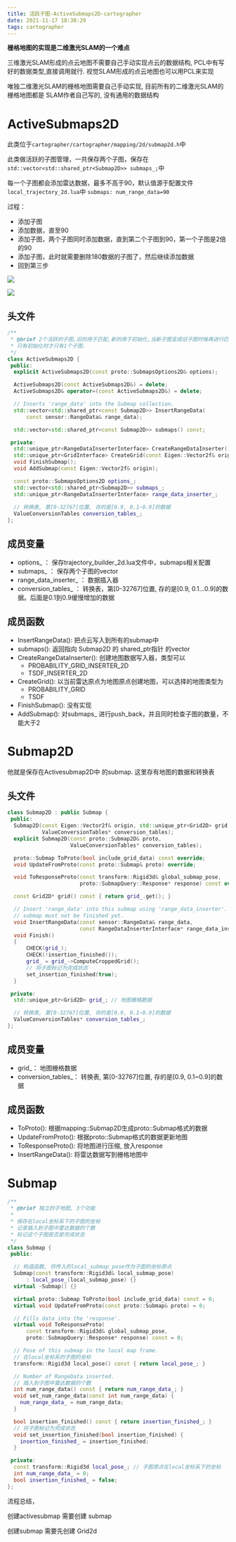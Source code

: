 ```yaml
---
title: 活跃子图-ActiveSubmaps2D-cartographer
date: 2021-11-17 18:38:29
tags: cartographer
---
```


**栅格地图的实现是二维激光SLAM的一个难点**

三维激光SLAM形成的点云地图不需要自己手动实现点云的数据结构, PCL中有写好的数据类型,直接调用就行. 视觉SLAM形成的点云地图也可以用PCL来实现

唯独二维激光SLAM的栅格地图需要自己手动实现, 目前所有的二维激光SLAM的栅格地图都是
SLAM作者自己写的, 没有通用的数据结构

# ActiveSubmaps2D

此类位于`cartographer/cartographer/mapping/2d/submap2d.h`中

此类做活跃的子图管理，一共保存两个子图，保存在`std::vector<std::shared_ptr<Submap2D>> submaps_;`中



每一个子图都会添加雷达数据，最多不高于90，默认值源于配置文件`local_trajectory_2d.lua`中 `submaps: num_range_data=90`

过程：

- 添加子图
- 添加数据，直至90
- 添加子图，两个子图同时添加数据，直到第二个子图到90，第一个子图是2倍的90
- 添加子图，此时就需要删除180数据的子图了，然后继续添加数据
- 回到第三步

![](活跃子图-ActiveSubmaps2D-cartographer/image-20211117220117112.png)

![](image-20211117220117112.png)

## 头文件

```c++
/**
 * @brief 2个活跃的子图,旧的用于匹配,新的用于初始化,当新子图变成旧子图时候再进行匹配
 * 只有初始化时才只有1个子图.
 */
class ActiveSubmaps2D {
 public:
  explicit ActiveSubmaps2D(const proto::SubmapsOptions2D& options);

  ActiveSubmaps2D(const ActiveSubmaps2D&) = delete;
  ActiveSubmaps2D& operator=(const ActiveSubmaps2D&) = delete;

  // Inserts 'range_data' into the Submap collection.
  std::vector<std::shared_ptr<const Submap2D>> InsertRangeData(
      const sensor::RangeData& range_data);

  std::vector<std::shared_ptr<const Submap2D>> submaps() const;

 private:
  std::unique_ptr<RangeDataInserterInterface> CreateRangeDataInserter();
  std::unique_ptr<GridInterface> CreateGrid(const Eigen::Vector2f& origin);
  void FinishSubmap();
  void AddSubmap(const Eigen::Vector2f& origin);

  const proto::SubmapsOptions2D options_;
  std::vector<std::shared_ptr<Submap2D>> submaps_;
  std::unique_ptr<RangeDataInserterInterface> range_data_inserter_;
  
  // 转换表, 第[0-32767]位置, 存的是[0.9, 0.1~0.9]的数据
  ValueConversionTables conversion_tables_; 
};
```

## 成员变量

- options_ ： 保存trajectory_builder_2d.lua文件中，submaps相关配置
- submaps_ ： 保存两个子图的vector
- range_data_inserter_ ： 数据插入器
- conversion_tables_ ： 转换表，第[0-32767]位置, 存的是[0.9, 0.1...0.9]的数据。后面是0.1到0.9缓慢增加的数据

## 成员函数

- InsertRangeData(): 把点云写入到所有的submap中
- submaps(): 返回指向 Submap2D 的 shared_ptr指针 的vector
- CreateRangeDataInserter(): 创建地图数据写入器，类型可以
  - PROBABILITY_GRID_INSERTER_2D
  - TSDF_INSERTER_2D
- CreateGrid(): 以当前雷达原点为地图原点创建地图，可以选择的地图类型为
  - PROBABILITY_GRID
  - TSDF
- FinishSubmap(): 没有实现
- AddSubmap(): 对submaps_ 进行push_back，并且同时检查子图的数量，不能大于2

# Submap2D

他就是保存在Activesubmap2D中 的submap. 这里存有地图的数据和转换表

## 头文件

```c++
class Submap2D : public Submap {
 public:
  Submap2D(const Eigen::Vector2f& origin, std::unique_ptr<Grid2D> grid,
           ValueConversionTables* conversion_tables);
  explicit Submap2D(const proto::Submap2D& proto,
                    ValueConversionTables* conversion_tables);

  proto::Submap ToProto(bool include_grid_data) const override;
  void UpdateFromProto(const proto::Submap& proto) override;

  void ToResponseProto(const transform::Rigid3d& global_submap_pose,
                       proto::SubmapQuery::Response* response) const override;

  const Grid2D* grid() const { return grid_.get(); }

  // Insert 'range_data' into this submap using 'range_data_inserter'. The
  // submap must not be finished yet.
  void InsertRangeData(const sensor::RangeData& range_data,
                       const RangeDataInserterInterface* range_data_inserter);
  void Finish() 
  {
      CHECK(grid_);
      CHECK(!insertion_finished());
      grid_ = grid_->ComputeCroppedGrid();
      // 将子图标记为完成状态
      set_insertion_finished(true);
  }

 private:
  std::unique_ptr<Grid2D> grid_; // 地图栅格数据

  // 转换表, 第[0-32767]位置, 存的是[0.9, 0.1~0.9]的数据
  ValueConversionTables* conversion_tables_;
};
```

## 成员变量

- grid_： 地图栅格数据
- conversion_tables_： 转换表, 第[0-32767]位置, 存的是[0.9, 0.1~0.9]的数据

## 成员函数

- ToProto(): 根据mapping::Submap2D生成proto::Submap格式的数据
- UpdateFromProto(): 根据proto::Submap格式的数据更新地图
- ToResponseProto(): 将地图进行压缩, 放入response
- InsertRangeData(): 将雷达数据写到栅格地图中

# Submap



```c++
/**
 * @brief 独立的子地图, 3个功能
 * 
 * 保存在local坐标系下的子图的坐标
 * 记录插入到子图中雷达数据的个数
 * 标记这个子图是否是完成状态
 */
class Submap {
 public:

  // 构造函数, 将传入的local_submap_pose作为子图的坐标原点
  Submap(const transform::Rigid3d& local_submap_pose)
      : local_pose_(local_submap_pose) {}
  virtual ~Submap() {}

  virtual proto::Submap ToProto(bool include_grid_data) const = 0;
  virtual void UpdateFromProto(const proto::Submap& proto) = 0;

  // Fills data into the 'response'.
  virtual void ToResponseProto(
      const transform::Rigid3d& global_submap_pose,
      proto::SubmapQuery::Response* response) const = 0;

  // Pose of this submap in the local map frame.
  // 在local坐标系的子图的坐标
  transform::Rigid3d local_pose() const { return local_pose_; }

  // Number of RangeData inserted.
  // 插入到子图中雷达数据的个数
  int num_range_data() const { return num_range_data_; }
  void set_num_range_data(const int num_range_data) {
    num_range_data_ = num_range_data;
  }

  bool insertion_finished() const { return insertion_finished_; }
  // 将子图标记为完成状态
  void set_insertion_finished(bool insertion_finished) {
    insertion_finished_ = insertion_finished;
  }

 private:
  const transform::Rigid3d local_pose_; // 子图原点在local坐标系下的坐标
  int num_range_data_ = 0;
  bool insertion_finished_ = false;
};
```



流程总结，

创建activesubmap 需要创建 submap

创建submap 需要先创建 Grid2d